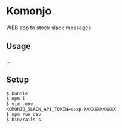 # Komonjo

WEB app to stock slack messages

## Usage

...

## Setup

```
$ bundle
$ npm i
$ vim .env
KOMONJO_SLACK_API_TOKEN=xoxp-XXXXXXXXXXXX
$ npm run dev
$ bin/rails s
```
